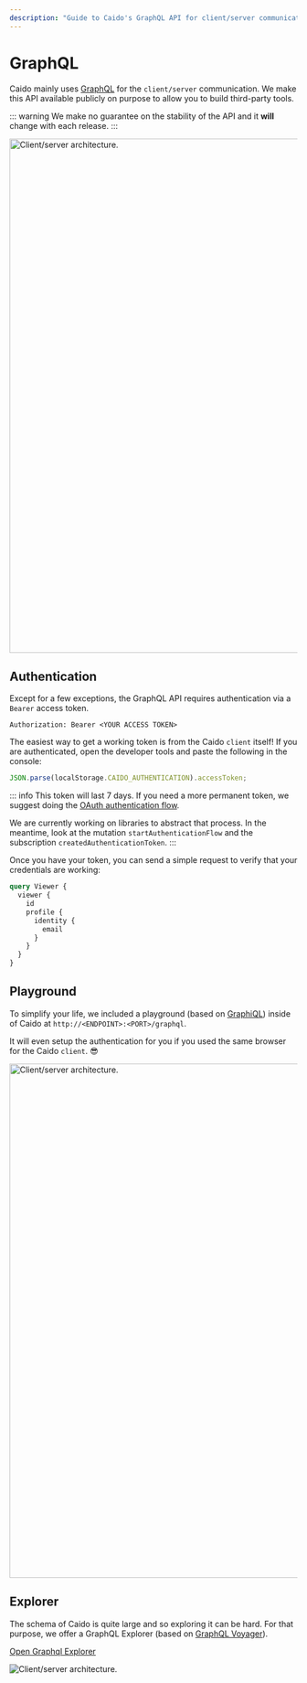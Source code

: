 ```yaml
---
description: "Guide to Caido's GraphQL API for client/server communication, authentication, playground access, and schema exploration."
---
```


# GraphQL

Caido mainly uses [GraphQL](https://graphql.org/) for the `client/server` communication.
We make this API available publicly on purpose to allow you to build third-party tools.

::: warning
We make no guarantee on the stability of the API and it **will** change with each release.
:::

<img width="900" alt="Client/server architecture." src="/_images/client_server.png" no-shadow center/>

## Authentication

Except for a few exceptions, the GraphQL API requires authentication via a `Bearer` access token.

```http
Authorization: Bearer <YOUR ACCESS TOKEN>
```

The easiest way to get a working token is from the Caido `client` itself!
If you are authenticated, open the developer tools and paste the following in the console:

```javascript
JSON.parse(localStorage.CAIDO_AUTHENTICATION).accessToken;
```

::: info
This token will last 7 days. If you need a more permanent token, we suggest doing the [OAuth authentication flow](http://localhost:5173/concepts/internals/authentication.html).

We are currently working on libraries to abstract that process. In the meantime, look at the mutation `startAuthenticationFlow` and the subscription `createdAuthenticationToken`.
:::

Once you have your token, you can send a simple request to verify that your credentials are working:

```graphql
query Viewer {
  viewer {
    id
    profile {
      identity {
        email
      }
    }
  }
}
```

## Playground

To simplify your life, we included a playground (based on [GraphiQL](https://github.com/graphql/graphiql)) inside of Caido at `http://<ENDPOINT>:<PORT>/graphql`.

It will even setup the authentication for you if you used the same browser for the Caido `client`. :sunglasses:

<img width="900" alt="Client/server architecture." src="/_images/graphql_playground.png" center/>

## Explorer

The schema of Caido is quite large and so exploring it can be hard. For that purpose, we offer a GraphQL Explorer (based on [GraphQL Voyager](https://github.com/graphql-kit/graphql-voyager)).

<a href="https://graphql-explorer.caido.io" target="_blank">Open Graphql Explorer</a>

<img style="filter: brightness(90%);" alt="Client/server architecture." src="/_images/graphql_explorer.png" center/>
